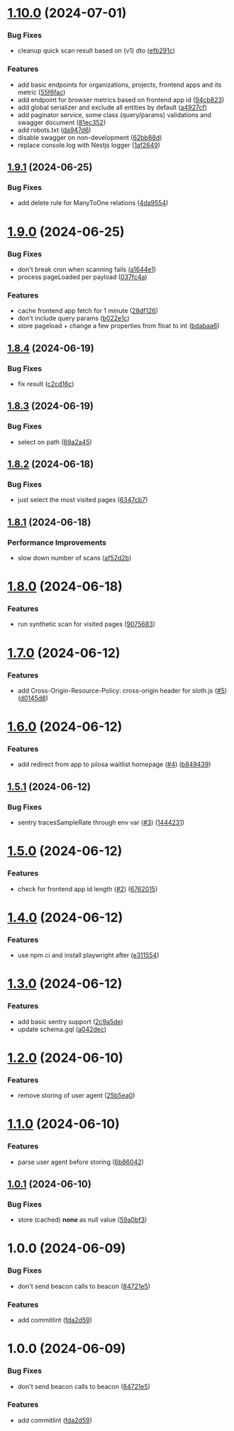 # [1.10.0](https://github.com/pilosa-group/pilosa-api/compare/v1.9.1...v1.10.0) (2024-07-01)


### Bug Fixes

* cleanup quick scan result based on (v1) dto ([efb291c](https://github.com/pilosa-group/pilosa-api/commit/efb291cb3eec989a2f75418015a17d4730f087ab))


### Features

* add basic endpoints for organizations, projects, frontend apps and its metric ([55f6fac](https://github.com/pilosa-group/pilosa-api/commit/55f6facb2c961618eaeec7db8abfe73c6ec4e5d9))
* add endpoint for browser metrics based on frontend app id ([94cb823](https://github.com/pilosa-group/pilosa-api/commit/94cb823dffaa4f3c295a92d7fea441d6c4052f89))
* add global serializer and exclude all entities by default ([a4927cf](https://github.com/pilosa-group/pilosa-api/commit/a4927cfa140abfa275c25bc8eb9bcfe8a33d14ce))
* add paginator service, some class (query/params) validations and swagger document ([81ec352](https://github.com/pilosa-group/pilosa-api/commit/81ec3520dd593eac1b76f39b9e41587859b8d5c7))
* add robots.txt ([da947d6](https://github.com/pilosa-group/pilosa-api/commit/da947d699326abe2606c40d7e22ab5b3c5432c1b))
* disable swagger on non-development ([62bb88d](https://github.com/pilosa-group/pilosa-api/commit/62bb88d2d6329749c267d13db3005505001fa9dd))
* replace console.log with Nestjs logger ([1af2649](https://github.com/pilosa-group/pilosa-api/commit/1af2649c2a83870e7d9a9d033371dd12cb609ae5))

## [1.9.1](https://github.com/pilosa-group/pilosa-api/compare/v1.9.0...v1.9.1) (2024-06-25)


### Bug Fixes

* add delete rule for ManyToOne relations ([4da9554](https://github.com/pilosa-group/pilosa-api/commit/4da9554c75563c100f0fa6c9882bbc29bc76e150))

# [1.9.0](https://github.com/pilosa-group/pilosa-api/compare/v1.8.4...v1.9.0) (2024-06-25)


### Bug Fixes

* don't break cron when scanning fails ([a1644e1](https://github.com/pilosa-group/pilosa-api/commit/a1644e16f54dbb8604f0643eef5bb89ab7123e20))
* process pageLoaded per payload ([037fc4a](https://github.com/pilosa-group/pilosa-api/commit/037fc4a72fbb6498c36ccebb75bff59009f9b088))


### Features

* cache frontend app fetch for 1 minute ([28df126](https://github.com/pilosa-group/pilosa-api/commit/28df12675389ebc88e5dcdf83b9b80e27aea832b))
* don't include query params ([b022e1c](https://github.com/pilosa-group/pilosa-api/commit/b022e1c2f2c2606ab7a015b357bf676557e45383))
* store pageload + change a few properties from float to int ([bdabaa6](https://github.com/pilosa-group/pilosa-api/commit/bdabaa62cc9c49fa1190610504648638698589a8))

## [1.8.4](https://github.com/pilosa-group/pilosa-api/compare/v1.8.3...v1.8.4) (2024-06-19)


### Bug Fixes

* fix result ([c2cd16c](https://github.com/pilosa-group/pilosa-api/commit/c2cd16c87ff2bf060fa189a0cb729e1c0a10e847))

## [1.8.3](https://github.com/pilosa-group/pilosa-api/compare/v1.8.2...v1.8.3) (2024-06-19)


### Bug Fixes

* select on path ([69a2a45](https://github.com/pilosa-group/pilosa-api/commit/69a2a4587e33233fde13c99b627588156326f26b))

## [1.8.2](https://github.com/pilosa-group/pilosa-api/compare/v1.8.1...v1.8.2) (2024-06-18)


### Bug Fixes

* just select the most visited pages ([6347cb7](https://github.com/pilosa-group/pilosa-api/commit/6347cb776cf5f2e1c9c15efdb585094185f70879))

## [1.8.1](https://github.com/pilosa-group/pilosa-api/compare/v1.8.0...v1.8.1) (2024-06-18)


### Performance Improvements

* slow down number of scans ([af52d2b](https://github.com/pilosa-group/pilosa-api/commit/af52d2b60d7417601e314881edb760894cee7935))

# [1.8.0](https://github.com/pilosa-group/pilosa-api/compare/v1.7.0...v1.8.0) (2024-06-18)


### Features

* run synthetic scan for visited pages ([9075683](https://github.com/pilosa-group/pilosa-api/commit/9075683e58910965c3fa800b01c90cd49b633cbf))

# [1.7.0](https://github.com/pilosa-group/pilosa-api/compare/v1.6.0...v1.7.0) (2024-06-12)


### Features

* add Cross-Origin-Resource-Policy: cross-origin header for sloth.js ([#5](https://github.com/pilosa-group/pilosa-api/issues/5)) ([d0145d8](https://github.com/pilosa-group/pilosa-api/commit/d0145d8fec15b022e179114807bfc3ba8c8b496b))

# [1.6.0](https://github.com/pilosa-group/pilosa-api/compare/v1.5.1...v1.6.0) (2024-06-12)


### Features

* add redirect from app to pilosa waitlist homepage ([#4](https://github.com/pilosa-group/pilosa-api/issues/4)) ([b849439](https://github.com/pilosa-group/pilosa-api/commit/b84943990a71c0a4f55f531b58261bc0e98a0ede))

## [1.5.1](https://github.com/pilosa-group/pilosa-api/compare/v1.5.0...v1.5.1) (2024-06-12)


### Bug Fixes

* sentry tracesSampleRate through env var ([#3](https://github.com/pilosa-group/pilosa-api/issues/3)) ([1444231](https://github.com/pilosa-group/pilosa-api/commit/1444231b218d8b5bb612e56b9aa9765b925f4562))

# [1.5.0](https://github.com/pilosa-group/pilosa-api/compare/v1.4.0...v1.5.0) (2024-06-12)


### Features

* check for frontend app id length ([#2](https://github.com/pilosa-group/pilosa-api/issues/2)) ([6762015](https://github.com/pilosa-group/pilosa-api/commit/67620159b8a102c146768fd8640a12765713eb96))

# [1.4.0](https://github.com/pilosa-group/pilosa-api/compare/v1.3.0...v1.4.0) (2024-06-12)


### Features

* use npm ci and install playwright after ([e311554](https://github.com/pilosa-group/pilosa-api/commit/e3115542b4ea5ba08dd70bcb8c6cab2ac37437d1))

# [1.3.0](https://github.com/pilosa-group/pilosa-api/compare/v1.2.0...v1.3.0) (2024-06-12)


### Features

* add basic sentry support ([2c9a5de](https://github.com/pilosa-group/pilosa-api/commit/2c9a5de097f87b45ea0cc7afd30a746b97ecb574))
* update schema.gql ([a042dec](https://github.com/pilosa-group/pilosa-api/commit/a042dec6dcd220ba2b7d52229763a85286ec0075))

# [1.2.0](https://github.com/pilosa-group/pilosa-api/compare/v1.1.0...v1.2.0) (2024-06-10)


### Features

* remove storing of user agent ([25b5ea0](https://github.com/pilosa-group/pilosa-api/commit/25b5ea0b87a9050957c7b3a25e772db0fbb65b85))

# [1.1.0](https://github.com/pilosa-group/pilosa-api/compare/v1.0.1...v1.1.0) (2024-06-10)


### Features

* parse user agent before storing ([6b86042](https://github.com/pilosa-group/pilosa-api/commit/6b860422e7ca04fa96336ea66b50e1b89fbda7ae))

## [1.0.1](https://github.com/pilosa-group/pilosa-api/compare/v1.0.0...v1.0.1) (2024-06-10)


### Bug Fixes

* store (cached) __none__ as null value ([59a0bf3](https://github.com/pilosa-group/pilosa-api/commit/59a0bf3c5d094546216ababcda394bfa171afbf5))

# 1.0.0 (2024-06-09)


### Bug Fixes

* don't send beacon calls to beacon ([84721e5](https://github.com/pilosa-group/pilosa-api/commit/84721e5a681ea6137ff399a4d3669b5a0191d109))


### Features

* add commitlint ([fda2d59](https://github.com/pilosa-group/pilosa-api/commit/fda2d597704eb283b3f703052f1f554ab38430b3))

# 1.0.0 (2024-06-09)


### Bug Fixes

* don't send beacon calls to beacon ([84721e5](https://github.com/pilosa-group/pilosa-api/commit/84721e5a681ea6137ff399a4d3669b5a0191d109))


### Features

* add commitlint ([fda2d59](https://github.com/pilosa-group/pilosa-api/commit/fda2d597704eb283b3f703052f1f554ab38430b3))
